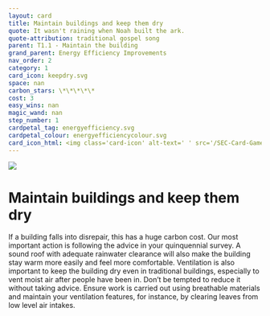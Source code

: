 ```yaml
---
layout: card
title: Maintain buildings and keep them dry
quote: It wasn't raining when Noah built the ark.
quote-attribution: traditional gospel song
parent: T1.1 - Maintain the building
grand_parent: Energy Efficiency Improvements 
nav_order: 2
category: 1
card_icon: keepdry.svg
space: nan
carbon_stars: \*\*\*\*\*
cost: 3
easy_wins: nan
magic_wand: nan
step_number: 1
cardpetal_tag: energyefficiency.svg
cardpetal_colour: energyefficiencycolour.svg
card_icon_html: <img class='card-icon' alt-text=' ' src='/SEC-Card-Game/graphics/card_icons/keepdry.svg'>
---
```


<img class='card-icon' alt-text=' ' src='/SEC-Card-Game/graphics/card_icons/keepdry.svg'>
<h1>Maintain buildings and keep them dry</h1>

<p>If a building falls into disrepair, this has a huge carbon cost.  Our most important action is following the advice in your quinquennial survey.   A sound roof with adequate rainwater clearance will also make the building stay warm more easily and feel more comfortable. Ventilation is also important to keep the building dry even in traditional buildings, especially to vent moist air after people have been in. Don’t be tempted to reduce it without taking advice. Ensure work is carried out using breathable materials and maintain your ventilation features, for instance, by clearing leaves from low level air intakes.</p> 

